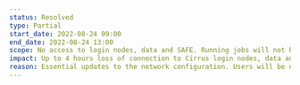 ```yaml
---
status: Resolved
type: Partial 
start_date: 2022-08-24 09:00
end_date: 2022-08-24 13:00
scope: No access to login nodes, data and SAFE. Running jobs will not be affected and new jobs will start. 
impact: Up to 4 hours loss of connection to Cirrus login nodes, data and SAFE access 
reason: Essential updates to the network configuration. Users will be notified when service is resumed.
---
```



